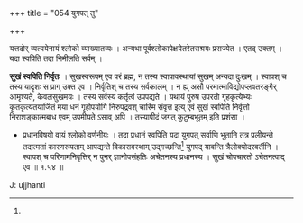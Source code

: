 +++
title = "054 युगपत् तु"

+++

यत्तदोर् व्यत्ययेनायं श्लोको व्याख्यातव्यः । अन्यथा पूर्वश्लोकापेक्षयेतरेतराश्रयः प्रसज्येत । एतद् उक्तम् । यदा स्वपिति तदा निमीलति सर्वम् ।

**सुखं स्वपिति निर्वृतः** । सुखस्वरूपम् एव परं ब्रह्म, न तस्य स्वापावस्थायां सुखम् अन्यदा दुःखम् । स्वापश् च तस्य यादृशः स प्राग् उक्त एव । निर्वृतिश् च तस्य सर्वकालम् । न ह्य् असौ परमात्माविद्योपप्लवतरङ्गैर् आमृश्यते, केवलसुखमयः । तस्य सर्वस्य कर्तृत्वं उपपद्यते । यथायं पुरुष उपरतो गृहकृत्येभ्यः कृतकृत्यतयार्जितं मया धनं गृहोपयोगि निरुपद्रवश् चास्मि संवृत्त इत्य् एवं सुखं स्वपिति निर्वृत्तो निराशङ्कात्मबाध एवम् उपमीयते ऽसाव् अपि । तस्यापीदं जगत् कुटुम्बभूतम् इति प्रशंसा ।

- प्रधानविषयो वायं श्लोको वर्णनीयः । तदा प्रधानं स्वपिति यदा युगपत् सर्वाणि भूतानि तत्र प्रलीयन्ते तदात्मतां कारणरूपताम् आपद्यन्ते विकारावस्थाम् उद्गच्छन्ति[^९५] युगपद् यावन्ति त्रैलोक्योदरवर्तीनि । स्वापश् च परिणामनिवृत्तिर् न पुनर् ज्ञानोपसंहतिः अचेतनस्य प्रधानस्य । सुखं चोपचारतो ऽचेतनत्वाद् एव ॥ १.५४ ॥


[^९५]:
J: ujjhanti